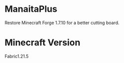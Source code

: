 # ManaitaPlus
Restore Minecraft Forge 1.7.10 for a better cutting board.

# Minecraft Version
Fabric1.21.5
